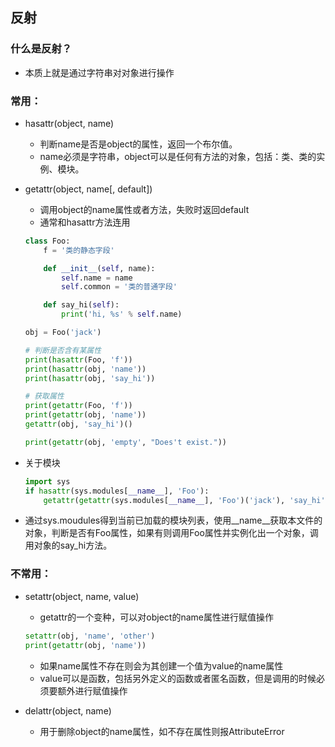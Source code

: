 ## 反射
### 什么是反射？
- 本质上就是通过字符串对对象进行操作

### 常用：
- hasattr(object, name)
	- 判断name是否是object的属性，返回一个布尔值。
	- name必须是字符串，object可以是任何有方法的对象，包括：类、类的实例、模块。
- getattr(object, name[, default])
	- 调用object的name属性或者方法，失败时返回default
	- 通常和hasattr方法连用

	```python
	class Foo:
	    f = '类的静态字段'
	
	    def __init__(self, name):
	        self.name = name
	        self.common = '类的普通字段'
	
	    def say_hi(self):
	        print('hi, %s' % self.name)
	
	obj = Foo('jack')
	
	# 判断是否含有某属性
	print(hasattr(Foo, 'f'))
	print(hasattr(obj, 'name'))
	print(hasattr(obj, 'say_hi'))
	
	# 获取属性
	print(getattr(Foo, 'f'))
	print(getattr(obj, 'name'))
	getattr(obj, 'say_hi')()
	
	print(getattr(obj, 'empty', "Does't exist."))
	```
- 关于模块

	```python
	import sys
	if hasattr(sys.modules[__name__], 'Foo'):
	    getattr(getattr(sys.modules[__name__], 'Foo')('jack'), 'say_hi')()
	```

- 通过sys.moudules得到当前已加载的模块列表，使用\_\_name__获取本文件的对象，判断是否有Foo属性，如果有则调用Foo属性并实例化出一个对象，调用对象的say_hi方法。

### 不常用：
- setattr(object, name, value)
	- getattr的一个变种，可以对object的name属性进行赋值操作

	```python
	setattr(obj, 'name', 'other')
	print(getattr(obj, 'name'))
	```
	- 如果name属性不存在则会为其创建一个值为value的name属性
	- value可以是函数，包括另外定义的函数或者匿名函数，但是调用的时候必须要额外进行赋值操作
- delattr(object, name)
	- 用于删除object的name属性，如不存在属性则报AttributeError
